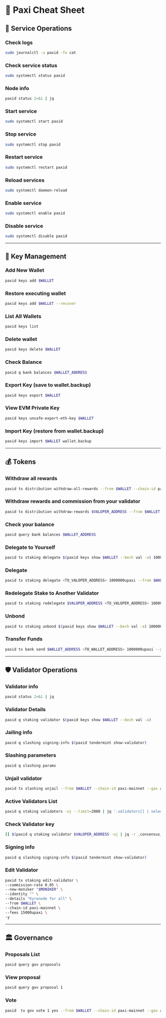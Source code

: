 # 📑 Paxi Cheat Sheet

## 🔧 Service Operations

### Check logs
```bash
sudo journalctl -u paxid -fo cat
```

### Check service status
```bash
sudo systemctl status paxid
```

### Node info
```bash
paxid status 2>&1 | jq
```

### Start service
```bash
sudo systemctl start paxid
```

### Stop service
```bash
sudo systemctl stop paxid
```

### Restart service
```bash
sudo systemctl restart paxid
```

### Reload services
```bash
sudo systemctl daemon-reload
```

### Enable service
```bash
sudo systemctl enable paxid
```

### Disable service
```bash
sudo systemctl disable paxid
```

---

## 🔑 Key Management

### Add New Wallet
```bash
paxid keys add $WALLET
```

### Restore executing wallet
```bash
paxid keys add $WALLET --recover
```

### List All Wallets
```bash
paxid keys list
```

### Delete wallet
```bash
paxid keys delete $WALLET
```

### Check Balance
```bash
paxid q bank balances $WALLET_ADDRESS
```

### Export Key (save to wallet.backup)
```bash
paxid keys export $WALLET
```

### View EVM Private Key
```bash
paxid keys unsafe-export-eth-key $WALLET
```

### Import Key (restore from wallet.backup)
```bash
paxid keys import $WALLET wallet.backup
```

---

## 💰 Tokens

### Withdraw all rewards
```bash
paxid tx distribution withdraw-all-rewards --from $WALLET --chain-id paxi-mainnet --gas auto --gas-adjustment 1.5 --fees 15000upaxi -y
```

### Withdraw rewards and commission from your validator
```bash
paxid tx distribution withdraw-rewards $VALOPER_ADDRESS --from $WALLET --commission --chain-id paxi-mainnet --gas auto --gas-adjustment 1.5 --fees 15000upaxi -y
```

### Check your balance
```bash
paxid query bank balances $WALLET_ADDRESS
```

### Delegate to Yourself
```bash
paxid tx staking delegate $(paxid keys show $WALLET --bech val -a) 1000000upaxi --from $WALLET --chain-id paxi-mainnet --gas auto --gas-adjustment 1.5 --fees 15000upaxi -y
```

### Delegate
```bash
paxid tx staking delegate <TO_VALOPER_ADDRESS> 1000000upaxi --from $WALLET --chain-id paxi-mainnet --gas auto --gas-adjustment 1.5 --fees 15000upaxi -y
```

### Redelegate Stake to Another Validator
```bash
paxid tx staking redelegate $VALOPER_ADDRESS <TO_VALOPER_ADDRESS> 1000000upaxi --from $WALLET --chain-id paxi-mainnet --gas auto --gas-adjustment 1.5 --fees 15000upaxi -y
```

### Unbond
```bash
paxid tx staking unbond $(paxid keys show $WALLET --bech val -a) 1000000upaxi --from $WALLET --chain-id paxi-mainnet --gas auto --gas-adjustment 1.5 --fees 15000upaxi -y
```

### Transfer Funds
```bash
paxid tx bank send $WALLET_ADDRESS <TO_WALLET_ADDRESS> 1000000upaxi --gas auto --gas-adjustment 1.5 --fees 15000upaxi -y
```

---

## 🛡️ Validator Operations

### Validator info
```bash
paxid status 2>&1 | jq
```

### Validator Details
```bash
paxid q staking validator $(paxid keys show $WALLET --bech val -a)
```

### Jailing info
```bash
paxid q slashing signing-info $(paxid tendermint show-validator)
```

### Slashing parameters
```bash
paxid q slashing params
```

### Unjail validator
```bash
paxid tx slashing unjail --from $WALLET --chain-id paxi-mainnet --gas auto --gas-adjustment 1.5 --fees 15000upaxi -y
```

### Active Validators List
```bash
paxid q staking validators -oj --limit=2000 | jq '.validators[] | select(.status=="BOND_STATUS_BONDED")' | jq -r '(.tokens|tonumber/pow(10;6)|floor|tostring) + " " + .description.moniker' | sort -gr | nl
```

### Check Validator key
```bash
[[ $(paxid q staking validator $VALOPER_ADDRESS -oj | jq -r .consensus_pubkey.key) = $(paxid status | jq -r .ValidatorInfo.PubKey.value) ]] && echo -e "Your key status is ok" || echo -e "Your key status is error"
```

### Signing info
```bash
paxid q slashing signing-info $(paxid tendermint show-validator)
```

### Edit Validator
```bash
paxid tx staking edit-validator \
--commission-rate 0.05 \
--new-moniker "$MONIKER" \
--identity "" \
--details "Kyronode for all" \
--from $WALLET \
--chain-id paxi-mainnet \
--fees 15000upaxi \
-y
```

---

## 🏛 Governance

### Proposals List
```bash
paxid query gov proposals
```

### View proposal
```bash
paxid query gov proposal 1
```

### Vote
```bash
paxid  tx gov vote 1 yes --from $WALLET --chain-id paxi-mainnet --gas auto --gas-adjustment 1.5 --fees 15000upaxi -y
```